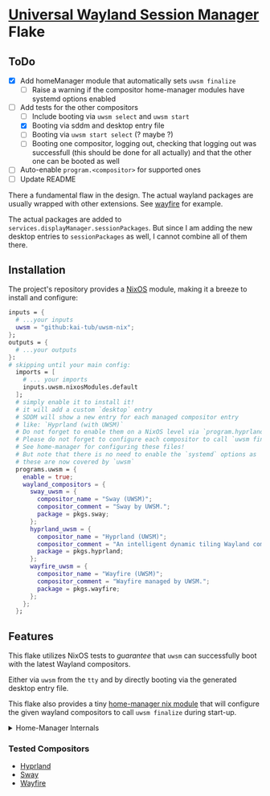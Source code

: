 # [Universal Wayland Session Manager](https://github.com/Vladimir-csp/uwsm) Flake

## ToDo

- [x] Add homeManager module that automatically sets `uwsm finalize`
  - [ ] Raise a warning if the compositor home-manager modules have systemd options enabled
- [ ] Add tests for the other compositors
  - [ ] Include booting via `uwsm select` and `uwsm start`
  - [X] Booting via sddm and desktop entry file
  - [ ] Booting via `uwsm start select` (? maybe ?)
  - [ ] Booting one compositor, logging out, checking that logging out was successfull (this should be done for all actually) and that the other one can be booted as well
- [ ] Auto-enable `program.<compositor>` for supported ones
- [ ] Update README

There a fundamental flaw in the design.
The actual wayland packages are usually wrapped with other extensions.
See [wayfire](https://github.com/NixOS/nixpkgs/blob/nixos-unstable/nixos/modules/programs/wayland/wayfire.nix)
for example.

The actual packages are added to `services.displayManager.sessionPackages`.
But since I am adding the new desktop entries to `sessionPackages` as well, I cannot
combine all of them there.

## Installation

The project's repository provides a [NixOS](https://nixos.org/) module, making it a breeze to install
and configure:

```nix
inputs = {
  # ...your inputs
  uwsm = "github:kai-tub/uwsm-nix";
};
outputs = {
  # ...your outputs
}:
# skipping until your main config:
  imports = [
    # ... your imports
    inputs.uwsm.nixosModules.default
  ];
  # simply enable it to install it!
  # it will add a custom `desktop` entry
  # SDDM will show a new entry for each managed compositor entry 
  # like: `Hyprland (with UWSM)`
  # Do not forget to enable them on a NixOS level via `program.hyprland.enable = true`
  # Please do not forget to configure each compositor to call `uwsm finalize`
  # See home-manager for configuring these files!
  # But note that there is no need to enable the `systemd` options as
  # these are now covered by `uwsm`
  programs.uwsm = {
    enable = true;
    wayland_compositors = {
      sway_uwsm = {
        compositor_name = "Sway (UWSM)";
        compositor_comment = "Sway by UWSM.";
        package = pkgs.sway;
      };
      hyprland_uwsm = {
        compositor_name = "Hyprland (UWSM)";
        compositor_comment = "An intelligent dynamic tiling Wayland compositor managed by UWSM.";
        package = pkgs.hyprland;
      };
      wayfire_uwsm = {
        compositor_name = "Wayfire (UWSM)";
        compositor_comment = "Wayfire managed by UWSM.";
        package = pkgs.wayfire;
      };
    };
  };
```

## Features

This flake utilizes NixOS tests to _guarantee_ that `uwsm` can successfully boot
with the latest Wayland compositors.

Either via `uwsm` from the `tty` and by directly booting via the generated desktop entry file.

This flake also provides a tiny [home-manager nix module](https://github.com/nix-community/home-manager)
that will configure the given wayland compositors to call `uwsm finalize` during start-up.

<details>
  <summary>Home-Manager Internals</summary>

  For `Hyprland` and `Sway` it simply sets `wayland.windowManager.hyprland.settings.exec-once`
  and `wayland.windowManager.sway.config.startup` respectively.

  For `Wayfire` it writes an [autostart](https://github.com/WayfireWM/wayfire/wiki/Configuration#autostart)
  section that executes the `uwsm finalize` command at the top of the file.

  I would recommend to simply check out the `homeModule.nix` file to better understand the details.
</details>

### Tested Compositors

- [Hyprland](https://github.com/hyprwm/Hyprland)
- [Sway](https://swaywm.org/)
- [Wayfire](https://wayfire.org/)


